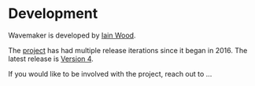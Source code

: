 # Development

Wavemaker is developed by [Iain Wood](https://github.com/mayasky76).

The [project](https://github.com/wavemakercards) has had multiple release iterations since it began in 2016.
The latest release is [Version 4](wavemakercards.com).

If you would like to be involved with the project, reach out to ...